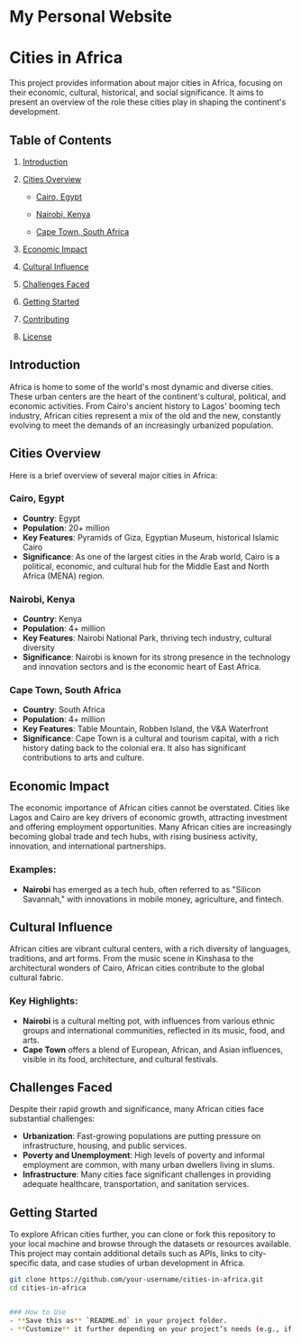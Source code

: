# My Personal Website
# Cities in Africa

This project provides information about major cities in Africa, focusing on their economic, cultural, historical, and social significance. It aims to present an overview of the role these cities play in shaping the continent's development.

## Table of Contents

1. [Introduction](#introduction)
2. [Cities Overview](#cities-overview)
    - [Cairo, Egypt](#cairo-egypt)
    
    - [Nairobi, Kenya](#nairobi-kenya)
    - [Cape Town, South Africa](#cape-town-south-africa)
    
    
3. [Economic Impact](#economic-impact)
4. [Cultural Influence](#cultural-influence)
5. [Challenges Faced](#challenges-faced)
6. [Getting Started](#getting-started)
7. [Contributing](#contributing)
8. [License](#license)

## Introduction

Africa is home to some of the world's most dynamic and diverse cities. These urban centers are the heart of the continent's cultural, political, and economic activities. From Cairo's ancient history to Lagos' booming tech industry, African cities represent a mix of the old and the new, constantly evolving to meet the demands of an increasingly urbanized population.

## Cities Overview

Here is a brief overview of several major cities in Africa:

### Cairo, Egypt
- **Country**: Egypt
- **Population**: 20+ million
- **Key Features**: Pyramids of Giza, Egyptian Museum, historical Islamic Cairo
- **Significance**: As one of the largest cities in the Arab world, Cairo is a political, economic, and cultural hub for the Middle East and North Africa (MENA) region.

### Nairobi, Kenya
- **Country**: Kenya
- **Population**: 4+ million
- **Key Features**: Nairobi National Park, thriving tech industry, cultural diversity
- **Significance**: Nairobi is known for its strong presence in the technology and innovation sectors and is the economic heart of East Africa.

### Cape Town, South Africa
- **Country**: South Africa
- **Population**: 4+ million
- **Key Features**: Table Mountain, Robben Island, the V&A Waterfront
- **Significance**: Cape Town is a cultural and tourism capital, with a rich history dating back to the colonial era. It also has significant contributions to arts and culture.


## Economic Impact

The economic importance of African cities cannot be overstated. Cities like Lagos and Cairo are key drivers of economic growth, attracting investment and offering employment opportunities. Many African cities are increasingly becoming global trade and tech hubs, with rising business activity, innovation, and international partnerships.

### Examples:
- **Nairobi** has emerged as a tech hub, often referred to as "Silicon Savannah," with innovations in mobile money, agriculture, and fintech.

## Cultural Influence

African cities are vibrant cultural centers, with a rich diversity of languages, traditions, and art forms. From the music scene in Kinshasa to the architectural wonders of Cairo, African cities contribute to the global cultural fabric.

### Key Highlights:
- **Nairobi** is a cultural melting pot, with influences from various ethnic groups and international communities, reflected in its music, food, and arts.
- **Cape Town** offers a blend of European, African, and Asian influences, visible in its food, architecture, and cultural festivals.

## Challenges Faced

Despite their rapid growth and significance, many African cities face substantial challenges:
- **Urbanization**: Fast-growing populations are putting pressure on infrastructure, housing, and public services.
- **Poverty and Unemployment**: High levels of poverty and informal employment are common, with many urban dwellers living in slums.
- **Infrastructure**: Many cities face significant challenges in providing adequate healthcare, transportation, and sanitation services.

## Getting Started

To explore African cities further, you can clone or fork this repository to your local machine and browse through the datasets or resources available. This project may contain additional details such as APIs, links to city-specific data, and case studies of urban development in Africa.

```bash
git clone https://github.com/your-username/cities-in-africa.git
cd cities-in-africa


### How to Use
- **Save this as** `README.md` in your project folder.
- **Customize** it further depending on your project’s needs (e.g., if it's about providing data, APIs, or resources on African cities).





